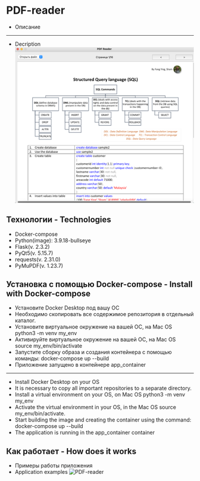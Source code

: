  # PDF-reader
 * Описание 
 ___
 * Decription
![PDF-reader](https://github.com/Alexey777F/PDF-reader/blob/main/PDF-reader-screen.png)
## Технологии - Technologies
 * Docker-compose
 * Python(image): 3.9.18-bullseye
 * Flask(v. 2.3.2)
 * PyQt5(v. 5.15.7)
 * requests(v. 2.31.0)
 * PyMuPDF(v. 1.23.7)

## Установка с помощью Docker-compose - Install with Docker-compose
 * Установите Docker Desktop под вашу ОС
 * Необходимо скопировать все содержимое репозитория в отдельный каталог.
 * Установите виртуальное окружение на вашей ОС, на Mac OS python3 -m venv my_env
 * Активируйте виртуальное окружение на вашей ОС, на Mac OS source my_env/bin/activate
 * Запустите сборку образа и создания контейнера с помощью команды: docker-compose up --build
 * Приложение запущено в контейнере app_container 
 ___
 * Install Docker Desktop on your OS
 * It is necessary to copy all important repositories to a separate directory.
 * Install a virtual environment on your OS, on Mac OS python3 -m venv my_env
 * Activate the virtual environment in your OS, in the Mac OS source my_env/bin/activate.
 * Start building the image and creating the container using the command: docker-compose up --build
 * The application is running in the app_container container
   
## Как работает - How does it works
  * Примеры работы приложения
  * Application examples
![PDF-reader](https://github.com/Alexey777F/PDF-reader/blob/main/PDF-reader.gif)


